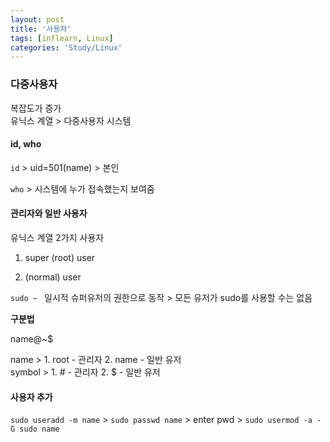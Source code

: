 ```yaml
---
layout: post
title: '사용자'
tags: [inflearn, Linux]
categories: 'Study/Linux'
---
```


### 다중사용자

복잡도가 증가  
유닉스 계열 > 다중사용자 시스템



#### id, who

`id` > uid=501(name) > 본인

`who` > 시스템에 누가 접속했는지 보여줌



#### 관리자와 일반 사용자

유닉스 계열 2가지 사용자

1. super (root) user  

2. (normal) user 

`sudo ~ ` 일시적 슈퍼유저의 권한으로 동작  > 모든 유저가 sudo를 사용할 수는 없음 

**구분법**

name@~$

name > 1. root - 관리자 2. name - 일반 유저  
symbol > 1. # - 관리자 2. $ - 일반 유저



#### 사용자 추가

`sudo useradd -m name` > `sudo passwd name` > enter pwd > `sudo usermod -a -G sudo name`

